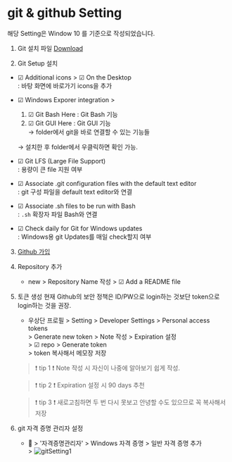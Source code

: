 # git & github Setting

해당 Setting은 Window 10 를 기준으로 작성되었습니다. 

1. Git 설치 파일 [Download](http://git-scm.com/download/win)

2. Git Setup 설치
* ☑ Additional icons  > ☑ On the Desktop <br>
: 바탕 화면에 바로가기 icons을 추가

* ☑ Windows Exporer integration > <br>
    1. ☑ Git Bash Here : Git Bash 기능 <br>
    2. ☑ Git GUI Here : Git GUI 기능 <br>
    → folder에서 git을 바로 연결할 수 있는 기능들 <br>
    
    → 설치한 후 folder에서 우클릭하면 확인 가능.

* ☑ Git LFS (Large File Support) <br>
: 용량이 큰 file 지원 여부

* ☑ Associate .git configuration files with the default text editor <br>
: git 구성 파일을 default text editor와 연결

* ☑ Associate .sh files to be run with Bash <br>
: `.sh` 확장자 파일 Bash와 연결

* ☑ Check daily for Git for Windows updates <br>
: Windows용 git Updates를 매일 check할지 여부

3. [Github 가입](https://github.com/)

4. Repository 추가 <br>
    * new > Repository Name 작성 > ☑ Add a README file

5. 토큰 생성
현재 Github의 보안 정책은 ID/PW으로 login하는 것보단 token으로 login하는 것을 권장.
    * 우상단 프로필 > Setting > Developer Settings > Personal access tokens <br> > Generate new token > Note 작성 > Expiration 설정 <br> > ☑ repo > Generate token <br> > token 복사해서 메모장 저장

    > ❗ tip 1 ❗ Note 작성 시 자신이 나중에 알아보기 쉽게 작성.
    
    > ❗ tip 2 ❗ Expiration 설정 시 90 days 추천 

    > ❗ tip 3 ❗ 새로고침하면 두 번 다시 못보고 안녕할 수도 있으므로 꼭 복사해서 저장

6. git 자격 증명 관리자 설정
    * 🔎 > '자격증명관리자' > Windows 자격 증명 > 일반 자격 증명 추가 <br> > ![gitSetting1](./img/GitSetting1)
